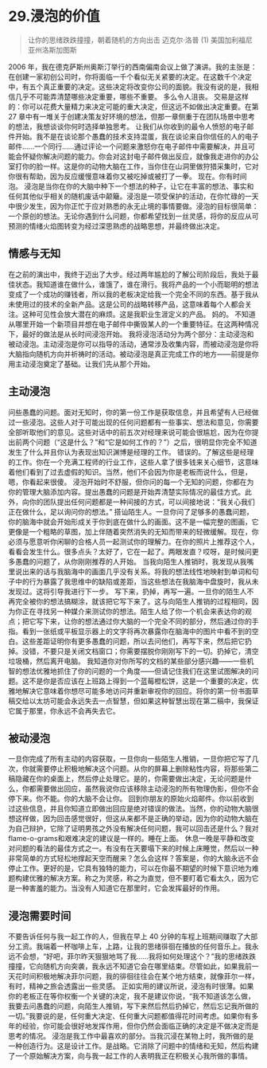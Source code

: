 # 29.浸泡的价值
> 让你的思绪跌跌撞撞，朝着随机的方向出击
> 迈克尔·洛普
> (1)
> 美国加利福尼亚州洛斯加图斯

2006 年，我在德克萨斯州奥斯汀举行的西南偏南会议上做了演讲。我的主张是：在创建一家初创公司时，你将面临一千个看似无关紧要的决定。在这数千个决定中，有五个真正重要的决定。这些决定将改变你公司的面貌。我没有说的是，我相信几乎不可能弄清楚哪些决定重要，哪些不重要。
多么令人沮丧。
交易是这样的：你可以花费大量精力来决定可能的重大决定，但这远不如做出决定重要。在第 27 章中有一堆关于创建决策友好环境的想法，但那一章侧重于在团队场景中思考的想法，我想谈谈你何时选择单独思考。
让我们从你收到的最令人愤怒的电子邮件开始。我不是在谈论那个愚蠢的技术支持混蛋，我在谈论来自你信任的人的电子邮件......一个同行......通过评论一个问题来激怒你在电子邮件中需要解决，并且可能会怀疑你解决问题的能力。你会对这封电子邮件做出反应，就像我走进你的办公室打你的脸一样。这是你的动物大脑在工作，当你住在山洞里做狩猎采集时，它对你很有帮助，因为反应缓慢意味着你又被吃掉或被打了一拳。
现在。你有时间泡。
浸泡是当你在你的大脑中种下一个想法的种子，让它在丰富的想法、事实和任何其他似乎相关的随机废话中颠簸。浸泡是一项受保护的活动，在你忙碌的一天中很少发生，因为你正忙于应对熟悉的永无止境的事情要做。浸泡的目标很简单：一个原创的想法。无论你遇到什么问题，你都希望找到一丝灵感，将你的反应从可预测的情绪火焰图转变为经过深思熟虑的战略思想，并最终做出决定。

## 情感与无知

在之前的演出中，我终于迈出了大步。经过两年尴尬的了解公司阶段后，我处于最佳状态。我知道谁在做什么，谁饿了，谁在滑行。我将产品的一个小而聪明的想法变成了一个成功的赚钱者，所以我的老板决定给我一个完全不同的东西。基于我从未使用过的技术的全新产品。这是公司的战略转移产品，这意味着每个人都会关注。这种可见性会放大潜在的麻烦。这是我职业生涯定义的产品。
妈的。
不知道从哪里开始一个新项目并想在电子邮件中撕毁某人的一个重要特征。在这两种情况下，最好的做法是从长时间浸泡开始。
我将浸泡活动分为两个部分：主动浸泡和被动浸泡。主动浸泡是你可以指导的活动，通常涉及收集内容，而被动浸泡是你将大脑指向随机方向并祈祷时的活动。被动浸泡是真正完成工作的地方——前提是你用主动浸泡奠定了基础。让我们先从那个开始。

## 主动浸泡
问些愚蠢的问题。面对无知时，你的第一份工作是获取信息，并且希望有人已经做过一些浸泡。这些人对于可能出现的任何问题都有一些事实、想法和意见，你需要全部听取他们的意见。这些对话中的前五次对经理来说可能会很尴尬，因为在你提出前两个问题（“这是什么？”和“它是如何工作的？”）之后，很明显你完全不知道发生了什么并且你认为表现出知识渊博是经理的工作。
错误的。了解这些是经理的工作。你在一个充满工程师的行业工作，这些人拿了很多钱来关心细节，这意味着他们看到了过去虚假的知识。当然，他们不会因为你是老板而说什么，但是，嗯，你看起来很傻。
浸泡开始时不舒服，但你问的每一个无知的问题，你都在为你的管理大脑添加内容。提出愚蠢的问题是开始弄清楚实际情况的最佳方式。此外，向你的团队提出任何问题都是一种间接的方式，可以间接地说：“我关心我们正在做什么，足以询问你的想法。”
搭讪陌生人。一旦你问了足够多的愚蠢问题，你的脑海中就会开始形成关于你到底在做什么的画面。这不是一幅完整的图画，它更像是一个粗略的草图，加上伴随着突然消失的无知而带来的轻微缓解。现在，你必须与愿意听你闲聊的合格人员一起测试你的理解力。在你的照片上推荐这个人，看看会发生什么。很多点头？太好了，它在一起了。两眼发直？哎呀，是时候问更多愚蠢的问题了，从你刚刚推荐的人开始。
当我向陌生人推销时，我发现从我嘴里说出来的话与我脑海中的画面几乎没有关系。将我的想法线性地映射到单词和句子中的行为暴露了我思维中的缺陷或差距，当这些想法在我脑海中盘旋时，我从未发现过。这将引导我进行下一步。
写下来，扔掉，再写一遍。一旦你的陌生人不再完全被你的想法搞糊涂，就该把它写下来了。这与向陌生人推销的过程相同，因为你正在寻找另一种媒介来测试你的想法。陌生人给了你一个机会来表达你的观点；把它写下来，让你的想法通过你大脑的一个完全不同的部分，然后通过你的手指。看到一张纸或平板显示器上的文字将再次暴露你在脑海中的图片中看不到的空白。这些差距证明你有更多愚蠢的问题，所以去问他们，再写下来，然后把它扔掉。没错，不要只是关闭文档窗口；你需要摆脱你刚刚写下的一切。扔掉它，清空垃圾桶，然后离开电脑。
我知道你对你所写的文档的某些部分感兴趣——一些机智的想法优雅地抓住了你的问题的一个角度——但请记住我们在这里试图解决的问题。这不是你是否应该在上班路上得到一个蓝莓橙松饼，这是一个重要的决定，优雅地解决它意味着你想尽可能多地访问并重新审视你的回应。将你的第一份书面草稿交给以太坊可能会永远失去一点智慧，但如果这种智慧出现在第二稿中，我保证它属于那里，你永远不会再失去它。

## 被动浸泡
一旦你完成了所有主动的内容获取，一旦你向一些陌生人推销，一旦你把它写了几次，你就需要停止积极地解决这个问题。从你的屏幕上删除粘性内容，将那些第二稿隐藏在你的桌面上，然后停止处理它。是的，你需要做出决定，无论问题是什么，你都需要做出回应，虽然我说你应该移除主动浸泡的所有物理伪影，但你不会停下来。你不能。你的大脑不会让你。
回到你朋友的原始火焰邮件。你以前收到过这些信息，并且你知道立即做出回应是绝对错误的做法。当然，你的动物大脑很想这样做，因为回击感觉很好，但这从来都不是正确的举动，因为你的动物大脑在为自己辩护，它除了证明男孩之外没有解决任何问题，我可以回击还是什么？我对flame-o-grams和艰难决定的建议是一样的。睡在上面。
休息一晚是平静和改变对问题的看法的最佳方式之一。有没有在天要塌下来的时候上床睡觉，然后以一种非常简单的方式轻松地撑起天空而醒来？怎么会这样？答案是，你的大脑永远不会停止工作。更好的是，它具有独特的能力，可以在你最不期望的时候下意识地为难题构建优雅的解决方案。称之为灵感，称之为直觉，但不要盯着它看太久，因为它是一种害羞的能力。当没有人知道它在那里时，它会发挥最好的作用。

## 浸泡需要时间

不要告诉任何与我一起工作的人，但我在早上 40 分钟的车程上班期间赚取了大部分工资。我端着一杯咖啡上车，上路，让我的思绪徘徊在播放的任何音乐上。我永远不会想，“好吧，菲尔昨天狠狠地骂了我……我将如何处理这个？”我的思绪跌跌撞撞，它向随机方向突袭，我永远不知道它会在哪里结束。尽管如此，如果我前一天花时间积极地解决菲尔问题，我的徘徊往往会在某个地方结束，就像菲尔一样，有时，精神之旅会透露出一些灵感。
正如实用的建议所说，浸泡有时很薄。如果你的老板正在等你权衡一个关键的决定，我不是建议你说，“我不知道该怎么做，我要去问愚蠢的问题，向陌生人推销，写下来然后然后扔掉它，然后忘记我所做的一切。”我要说的是，任何重大决定、任何重大问题都值得花时间考虑。如果你有多年的经验，你可能会很好地发挥作用，但你仍然会面临正确的决定是不做决定而是思考的情况。
浸泡是我工作中最喜欢的部分。当我沉浸在某物上时，我所做的是一种创造行为。这是设计工作。是战略。它消除了问题中的情绪和无知，然后构建了一个原始解决方案，向与我一起工作的人表明我正在积极关心我所做的事情。